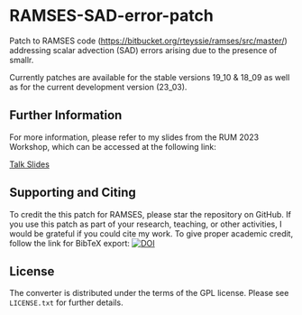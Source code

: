 # RAMSES-SAD-error-patch

Patch to RAMSES code (https://bitbucket.org/rteyssie/ramses/src/master/) addressing scalar advection (SAD) errors arising due to the presence of smallr.

Currently patches are available for the stable versions 19_10 & 18_09 as well as for the current development version (23_03).

## Further Information

For more information, please refer to my slides from the RUM 2023 Workshop, which can be accessed at the following link:

[Talk Slides](https://docs.google.com/presentation/d/1KcwJWN2xDrpFp1zTZvbV0ygQowHYFDJFMKbw5CfUfnQ/edit?usp=sharing)

## Supporting and Citing
To credit the this patch for RAMSES, please star the repository on GitHub. If you use this patch as part of your research, teaching, or other activities, I would be grateful if you could cite my work. To give proper academic credit, follow the link for BibTeX export:
[![DOI](https://zenodo.org/badge/DOI/10.5281/zenodo.7818103.svg)](https://doi.org/10.5281/zenodo.7818103)

## License

The converter is distributed under the terms of the GPL license.
Please see `LICENSE.txt` for further details.
